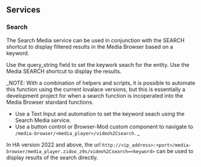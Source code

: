 ## Services

### Search

The Search Media service can be used in conjunction with the SEARCH shortcut to display filtered results in the Media Browser based on a keyword.

Use the query_string field to set the keywork seach for the entity.  Use the Media SEARCH shortcut to display the results.

_NOTE:  With a combination of helpers and scripts, it is possible to automate this function using the current lovalace versions, but this is essentially a development project for when a search function is incoperated into the Media Browser standard functions.  
- Use a Text Input and automation to set the keyword seach using the  Search Media service.
- Use a button control or Browser-Mod custom component to navigate to `/media-browser/<media_player>/video%2Csearch`.
_

In HA version 2022 and above, the url `http://<ip_address>:<port>/media-browser/media_player.zidoo_z9s/video%2Csearch=<keyword>` can be used to display results of the search directly.

